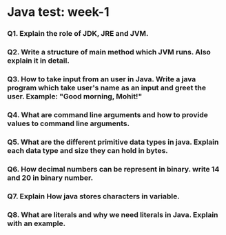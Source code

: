 # Java test: week-1

### Q1. Explain the role of JDK, JRE and JVM.

### Q2. Write a structure of main method which JVM runs. Also explain it in detail.

### Q3. How to take input from an user in Java. Write a java program which take user's name as an input and greet the user. Example: "Good morning, Mohit!"

### Q4. What are command line arguments and how to provide values to command line arguments.

### Q5. What are the different primitive data types in java. Explain each data type and size they can hold in bytes.

### Q6. How decimal numbers can be represent in binary. write 14 and 20 in binary number.

### Q7. Explain How java stores characters in variable.

### Q8. What are literals and why we need literals in Java. Explain with an example.
